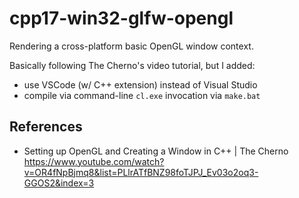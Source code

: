 # cpp17-win32-glfw-opengl

Rendering a cross-platform basic OpenGL window context.

Basically following The Cherno's video tutorial, but I added:
- use VSCode (w/ C++ extension) instead of Visual Studio
- compile via command-line `cl.exe` invocation via `make.bat`

## References
- Setting up OpenGL and Creating a Window in C++ | The Cherno  
  https://www.youtube.com/watch?v=OR4fNpBjmq8&list=PLlrATfBNZ98foTJPJ_Ev03o2oq3-GGOS2&index=3
